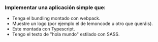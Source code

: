 ### Implementar una aplicación simple que:

- Tenga el bundling montado con webpack.
- Muestre un logo (por ejemplo el de lemoncode u otro que queráis).
- Este montada con Typescript.
- Tengo el texto de "hola mundo" estilado con SASS.